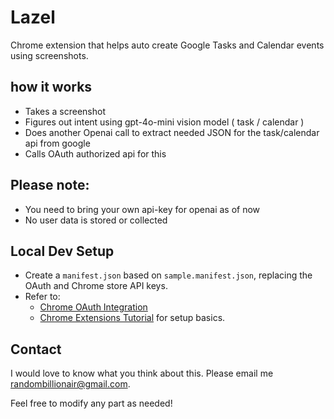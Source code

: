 # Lazel
Chrome extension that helps auto create Google Tasks and Calendar events using screenshots.


## how it works

- Takes a screenshot
- Figures out intent using gpt-4o-mini vision model ( task / calendar )
- Does another Openai call to extract needed JSON for the task/calendar api from google
- Calls OAuth authorized api for this


## Please note:

- You need to bring your own api-key for openai as of now
- No user data is stored or collected



## Local Dev Setup

-  Create a `manifest.json` based on `sample.manifest.json`, replacing the OAuth and Chrome store API keys.
-  Refer to:
    - [Chrome OAuth Integration](https://developer.chrome.com/docs/extensions/how-to/integrate/oauth)
    - [Chrome Extensions Tutorial](https://developer.chrome.com/docs/extensions/get-started/tutorial/hello-world) for setup basics.

## Contact

I would love to know what you think about this. Please email me randombillionair@gmail.com.


Feel free to modify any part as needed!
